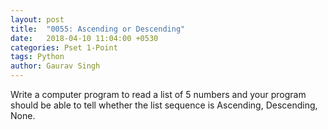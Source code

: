 ```yaml
---
layout: post
title:  "0055: Ascending or Descending"
date:   2018-04-10 11:04:00 +0530
categories: Pset 1-Point
tags: Python
author: Gaurav Singh
---
```

Write a computer program to read a list of 5 numbers and your program should be able to tell whether the list sequence is Ascending, Descending, None.
